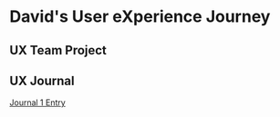 # David's User eXperience Journey


## UX Team Project


## UX Journal
[Journal 1 Entry](journal01/README.md)
